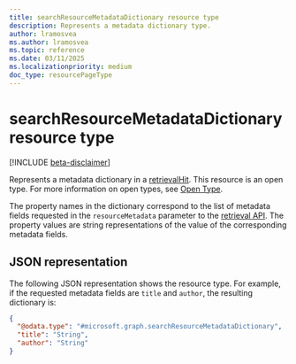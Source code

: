 ```yaml
---
title: searchResourceMetadataDictionary resource type
description: Represents a metadata dictionary type.
author: lramosvea
ms.author: lramosvea
ms.topic: reference
ms.date: 03/11/2025
ms.localizationpriority: medium
doc_type: resourcePageType
---
```


# searchResourceMetadataDictionary resource type

[!INCLUDE [beta-disclaimer](../includes/beta-disclaimer.md)]

Represents a metadata dictionary in a [retrievalHit](retrievalhit.md). This resource is an open type. For more information on open types, see [Open Type](https://www.odata.org/getting-started/advanced-tutorial/#openType).

The property names in the dictionary correspond to the list of metadata fields requested in the `resourceMetadata` parameter to the [retrieval API](../copilotroot-retrieval.md). The property values are string representations of the value of the corresponding metadata fields.

## JSON representation

The following JSON representation shows the resource type. For example, if the requested metadata fields are `title` and `author`, the resulting dictionary is:

```json
{
  "@odata.type": "#microsoft.graph.searchResourceMetadataDictionary",
  "title": "String",
  "author": "String"
}
```
